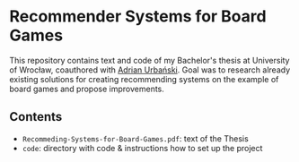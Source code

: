 # Recommender Systems for Board Games

This repository contains text and code of my Bachelor's thesis at University of Wrocław, coauthored with [Adrian Urbański](https://github.com/AdrianUrbanski).
Goal was to research already existing solutions for creating recommending systems on the example of board games and propose improvements.

## Contents

- `Recommeding-Systems-for-Board-Games.pdf`: text of the Thesis
- `code`: directory with code & instructions how to set up the project